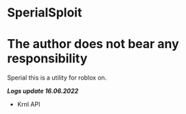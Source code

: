 # SperialSploit
# The author does not bear any responsibility
Sperial this is a utility for roblox on.

***Logs update 16.06.2022***
+ Krnl API

